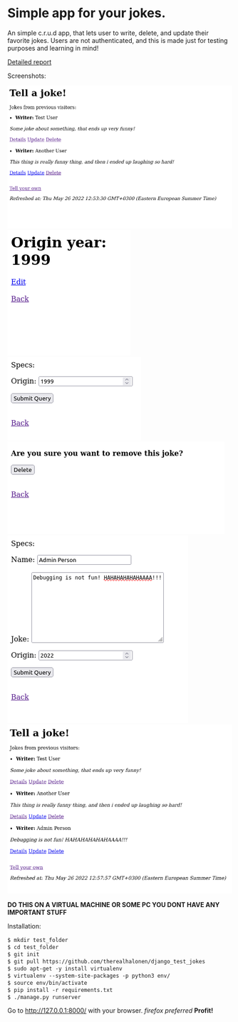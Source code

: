 # Simple app for your jokes.

An simple c.r.u.d app, that lets user to write, delete, and update their favorite jokes.
Users are not authenticated, and this is made just for testing purposes and learning in mind!

[Detailed report](https://github.com/therealhalonen/python_web_service/blob/master/pw3/report.md)

Screenshots:

![Image 1](https://github.com/therealhalonen/python_web_service/blob/master/pw3/res/ss_main.png)
![Image 2](https://github.com/therealhalonen/python_web_service/blob/master/pw3/res/ss_details.png)
![Image 1](https://github.com/therealhalonen/python_web_service/blob/master/pw3/res/ss_edit_detail.png)
![Image 2](https://github.com/therealhalonen/python_web_service/blob/master/pw3/res/ss_delete.png)
![Image 1](https://github.com/therealhalonen/python_web_service/blob/master/pw3/res/ss_new.png)
![Image 2](https://github.com/therealhalonen/python_web_service/blob/master/pw3/res/ss_new_submitted.png)

**DO THIS ON A VIRTUAL MACHINE OR SOME PC YOU DONT HAVE ANY IMPORTANT STUFF**

Installation:
```
$ mkdir test_folder
$ cd test_folder
$ git init
$ git pull https://github.com/therealhalonen/django_test_jokes
$ sudo apt-get -y install virtualenv
$ virtualenv --system-site-packages -p python3 env/
$ source env/bin/activate
$ pip install -r requirements.txt
$ ./manage.py runserver
```
Go to http://127.0.0.1:8000/ with your browser. *firefox preferred*
**Profit!**
